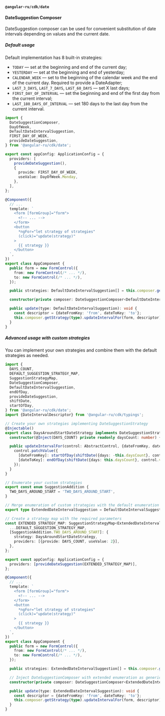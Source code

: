 #### `@angular-ru/cdk/date`

#### DateSuggestion Composer

DateSuggestion composer can be used for convenient substitution of date intervals depending on values and the current
date.

##### Default usage

Default implementation has 8 built-in strategies:

- `TODAY` — set at the beginning and end of the current day;
- `YESTERDAY` — set at the beginning and end of yesterday;
- `CALENDAR_WEEK` — set to the beginning of the calendar week and the end of the current day. Required to provide a
  DateAdapter;
- `LAST_3_DAYS`, `LAST_7_DAYS`, `LAST_60_DAYS` — set X last days;
- `FIRST_DAY_OF_INTERVAL` — set the beginning and end of the first day from the current interval;
- `LAST_180_DAYS_OF_INTERVAL` — set 180 days to the last day from the current interval.

```typescript
import {
  DateSuggestionComposer,
  DayOfWeek,
  DefaultDateIntervalSuggestion,
  FIRST_DAY_OF_WEEK,
  provideDateSuggestion,
} from '@angular-ru/cdk/date';

export const appConfig: ApplicationConfig = {
  providers: [
    provideDateSuggestion(),
    {
      provide: FIRST_DAY_OF_WEEK,
      useValue: DayOfWeek.Monday,
    },
  ],
};

@Component({
  // ...
  template: `
    <form [formGroup]="form">
      <!-- ... -->
    </form>
    <button
      *ngFor="let strategy of strategies"
      (click)="update(strategy)"
    >
      {{ strategy }}
    </button>
  `,
})
export class AppComponent {
  public form = new FormControl({
    from: new FormControl(/* ... */),
    to: new FormControl(/* ... */),
  });

  public strategies: DefaultDateIntervalSuggestion[] = this.composer.getSuggestions();

  constructor(private composer: DateSuggestionComposer<DefaultDateIntervalSuggestion>) {}

  public update(type: DefaultDateIntervalSuggestion): void {
    const descriptor = {dateFromKey: 'from', dateToKey: 'to'};
    this.composer.getStrategy(type).updateIntervalFor(form, descriptor);
  }
}
```

##### Advanced usage with custom strategies

You can implement your own strategies and combine them with the default strategies as needed.

```typescript
import {
  DAYS_COUNT,
  DEFAULT_SUGGESTION_STRATEGY_MAP,
  SuggestionStrategyMap,
  DateSuggestionComposer,
  DefaultDateIntervalSuggestion,
  endOfDay,
  provideDateSuggestion,
  shiftDate,
  startOfDay,
} from '@angular-ru/cdk/date';
import {DateIntervalDescriptor} from '@angular-ru/cdk/typings';

// Create your own strategies implementing DateSuggestionStrategy
@Injectable()
export class DaysAroundStartDateStrategy implements DateSuggestionStrategy {
  constructor(@Inject(DAYS_COUNT) private readonly daysCount: number) {}

  public updateIntervalFor(control: AbstractControl, {dateFromKey, dateToKey}: DateIntervalDescriptor): void {
    control.patchValue({
      [dateFromKey]: startOfDay(shiftDate({days: -this.daysCount}, control.value[dateFromKey])),
      [dateToKey]: endOfDay(shiftDate({days: this.daysCount}, control.value[dateFromKey])),
    });
  }
}

// Enumerate your custom strategies
export const enum SuggestionAddition {
  TWO_DAYS_AROUND_START = 'TWO_DAYS_AROUND_START',
}

// Merge enumeration of custom strategies with the default enumeration if required
export type ExtendedDateIntervalSuggestion = DefaultDateIntervalSuggestion | SuggestionAddition;

// Create a strategy map with the required parameters
const EXTENDED_STRATEGY_MAP: SuggestionStrategyMap<ExtendedDateIntervalSuggestion> = {
  ...DEFAULT_SUGGESTION_STRATEGY_MAP,
  [SuggestionAddition.TWO_DAYS_AROUND_START]: {
    strategy: DaysAroundStartDateStrategy,
    providers: [{provide: DAYS_COUNT, useValue: 2}],
  },
};

export const appConfig: ApplicationConfig = {
  providers: [provideDateSuggestion(EXTENDED_STRATEGY_MAP)],
};

@Component({
  // ...
  template: `
    <form [formGroup]="form">
      <!-- ... -->
    </form>
    <button
      *ngFor="let strategy of strategies"
      (click)="update(strategy)"
    >
      {{ strategy }}
    </button>
  `,
})
export class AppComponent {
  public form = new FormControl({
    from: new FormControl(/* ... */),
    to: new FormControl(/* ... */),
  });

  public strategies: ExtendedDateIntervalSuggestion[] = this.composer.getSuggestions();

  // Inject DateSuggestionComposer with extended enumeration as generic parameter
  constructor(private composer: DateSuggestionComposer<ExtendedDateIntervalSuggestion>) {}

  public update(type: ExtendedDateIntervalSuggestion): void {
    const descriptor = {dateFromKey: 'from', dateToKey: 'to'};
    this.composer.getStrategy(type).updateIntervalFor(form, descriptor);
  }
}
```
